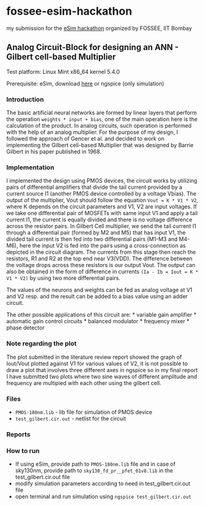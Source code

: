 # fossee-esim-hackathon
my submission for the [eSim hackathon](https://hackathon.fossee.in/esim/) organized by FOSSEE, IIT Bombay

## Analog Circuit-Block for designing an ANN - Gilbert cell-based Multiplier
Test platform: Linux Mint x86_64 kernel 5.4.0

Prerequisite: eSim, download [here](https://esim.fossee.in/downloads) or ngspice (only simulation)
 
### Introduction
The basic artificial neural networks are formed by linear layers that perform the operation `weights * input + bias`, one of the main operation here is the calculation of the product. In analog circuits, such operation is performed with the help of an analog multiplier. For the purpose of my design, I followed the approach of Gencer et al. and decided to work on implementing the Gilbert cell-based Multiplier that was designed by Barrie Gilbert in his paper published in 1968.

### Implementation
I implemented the design using PMOS devices, the circuit works by utilizing pairs of differential amplifiers that divide the tail current provided by a current source I1 (another PMOS device controlled by a voltage Vbias). The output of the multiplier, Vout should follow the equation `Vout = K * V1 * V2`, where K depends on the circuit parameters and V1, V2 are input voltages. If we take one differential pair of MOSFETs with same input V1 and apply a tail current I1, the current is equally divided and there is no voltage difference across the resistor pairs. In Gilbert Cell multiplier, we send the tail current I1 through a differential pair (formed by M2 and M5) that has input V1, the divided tail current is then fed into two differential pairs (M1-M3 and M4-M6), here the input V2 is fed into the pairs using a cross-connection as depicted in the circuit diagram. The currents from this stage then reach the resistors, R1 and R2 at the top end near V3(VDD). The difference between the voltage drops across these resistors is our output Vout. The output can also be obtained in the form of difference in currents `(Ia - Ib = Iout = K * V1 * V2)` by using two more differential pairs.

The values of the neurons and weights can be fed as analog voltage at V1 and V2 resp. and the result can be added to a bias value using an adder circuit.

The other possible applications of this circuit are:
    * variable gain amplifier
    * automatic gain control circuits
    * balanced modulator
    * frequency mixer
    * phase detector

### Note regarding the plot
The plot submitted in the literature review report showed the graph of Iout/Vout plotted against V1 for various values of V2, it is not possible to draw a plot that involves three different axes in ngspice so in my final report I have submitted two plots where two sine waves of different amplitude and frequency are multipied with each other using the gilbert cell.

### Files

* `PMOS-180nm.lib` - lib file for simulation of PMOS device 
* `test_gilbert.cir.out` - netlist for the circuit

### Reports

### How to run

* If using eSim, provide path to `PMOS-180nm.lib` file and in case of sky130nm, provide path to `sky130_fd_pr__pfet_01v8.lib` in the test_gilbert.cir.out file
* modify simulation parameters according to need in test_gilbert.cir.out file
* open terminal and run simulation using `ngspice test_gilbert.cir.out`

